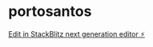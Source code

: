 # portosantos

[Edit in StackBlitz next generation editor ⚡️](https://stackblitz.com/~/github.com/caiorangel/portosantos)